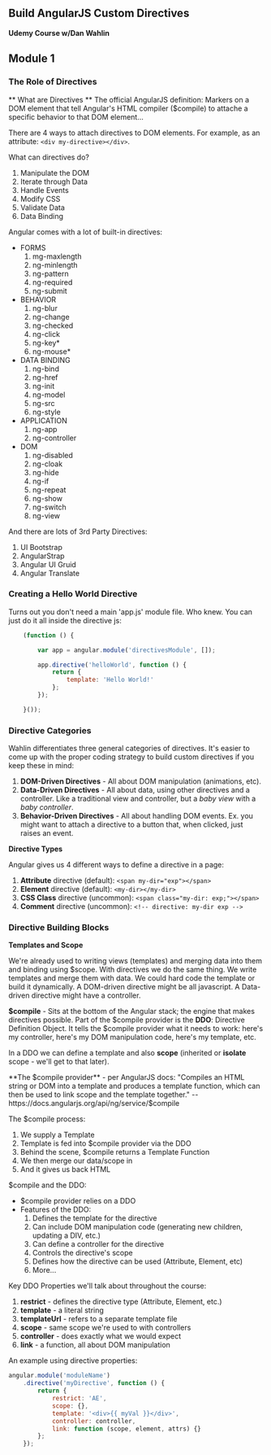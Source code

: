 ## Build AngularJS Custom Directives

**Udemy Course w/Dan Wahlin**

## Module 1

### The Role of Directives

** What are Directives **  The official AngularJS definition: Markers on a DOM element that tell Angular's HTML compiler ($compile) to attache a specific behavior to that DOM element...

There are 4 ways to attach directives to DOM elements.  For example, as an attribute: `<div my-directive></div>`.

What can directives do?
1.  Manipulate the DOM
2.  Iterate through Data
3.  Handle Events
4.  Modify CSS
5.  Validate Data
6.  Data Binding

Angular comes with a lot of built-in directives:
*   FORMS
    1.  mg-maxlength
    2.  ng-minlength
    3.  ng-pattern
    4.  ng-required
    5.  ng-submit
*   BEHAVIOR
    1.  ng-blur
    2.  ng-change
    3.  ng-checked
    4.  ng-click
    5.  ng-key*
    6.  ng-mouse*
*   DATA BINDING
    1.  ng-bind
    2.  ng-href
    3.  ng-init
    4.  ng-model
    5.  ng-src
    6.  ng-style
*   APPLICATION
    1.  ng-app
    2.  ng-controller
*   DOM
    1.  ng-disabled
    2.  ng-cloak
    3.  ng-hide
    4.  ng-if
    5.  ng-repeat
    6.  ng-show
    7.  ng-switch
    8.  ng-view
    
And there are lots of 3rd Party Directives:
1.  UI Bootstrap
2.  AngularStrap
3.  Angular UI Gruid
4.  Angular Translate

### Creating a Hello World Directive

Turns out you don't need a main 'app.js' module file.  Who knew.  You can just do it all inside the directive js:

```javascript
    (function () {

        var app = angular.module('directivesModule', []);

        app.directive('helloWorld', function () {
            return {
                template: 'Hello World!'
            };
        });

    }());
```

### Directive Categories

Wahlin differentiates three general categories of directives.  It's easier to come up with the proper coding strategy to build custom directives if you keep these in mind:

1.  **DOM-Driven Directives**  - All about DOM manipulation (animations, etc).
2.  **Data-Driven Directives** - All about data, using other directives and a controller. Like a traditional view and controller, but a _baby view_ with a _baby controller_.
3.  **Behavior-Driven Directives** - All about handling DOM events. Ex. you might want to attach a directive to a button that, when clicked, just raises an event.

**Directive Types**

Angular gives us 4 different ways to define a directive in a page:
1.  **Attribute** directive (default):
    `<span my-dir="exp"></span>`
2.  **Element** directive (default): `<my-dir></my-dir>`
3.  **CSS Class** directive (uncommon): `<span class="my-dir: exp;"></span>`
4.  **Comment** directive (uncommon): `<!-- directive: my-dir exp -->`

### Directive Building Blocks

**Templates and Scope**

We're already used to writing views (templates) and merging data into them and binding using $scope.   With directives we do the same thing.  We write templates and merge them with data.  We could hard code the template or build it dynamically.  A DOM-driven directive might be all javascript.  A Data-driven directive might have a controller.

**$compile** - Sits at the bottom of the Angular stack; the engine that makes directives possible.  Part of the $compile provider is the **DDO**: Directive Definition Object.  It tells the $compile provider what it needs to work: here's my controller, here's my DOM manipulation code, here's my template, etc.

In a DDO we can define a template and also **scope** (inherited or **isolate** scope - we'll get to that later).

**The $compile provider** - per AngularJS docs: "Compiles an HTML string or DOM into a template and produces a template function, which can then be used to link scope and the template together."
-- https://docs.angularjs.org/api/ng/service/$compile

The $compile process:
1.  We supply a Template
2.  Template is fed into $compile provider via the DDO
3.  Behind the scene, $compile returns a Template Function
4.  We then merge our data/scope in
5.  And it gives us back HTML

$compile and the DDO:
*   $compile provider relies on a DDO
*   Features of the DDO:
    1.  Defines the template for the directive
    2.  Can include DOM manipulation code (generating new children, updating a DIV, etc.)
    3.  Can define a controller for the directive
    4.  Controls the directive's scope
    5.  Defines how the directive can be used (Attribute, Element, etc)
    6.  More...

Key DDO Properties we'll talk about throughout the course:
1.  **restrict** - defines the directive type (Attribute, Element, etc.)
2.  **template** - a literal string
3.  **templateUrl** - refers to a separate template file
4.  **scope** - same scope we're used to with controllers
5.  **controller** - does exactly what we would expect
6.  **link** - a function, all about DOM manipulation

An example using directive properties:

```javascript
angular.module('moduleName')
    .directive('myDirective', function () {
        return {
            restrict: 'AE',
            scope: {},
            template: '<div>{{ myVal }}</div>',
            controller: controller,
            link: function (scope, element, attrs) {}
        };
    });
```